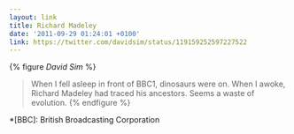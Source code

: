 ```yaml
---
layout: link
title: Richard Madeley
date: '2011-09-29 01:24:01 +0100'
link: https://twitter.com/davidsim/status/119159252597227522
---
```

{% figure <cite>David Sim</cite> %}
> When I fell asleep in front of BBC1, dinosaurs were on. When I awoke, Richard Madeley had traced his ancestors. Seems a waste of evolution.
{% endfigure %}

*[BBC]: British Broadcasting Corporation